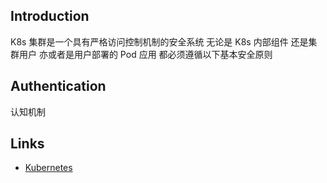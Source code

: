 ## Introduction


K8s 集群是一个具有严格访问控制机制的安全系统
无论是 K8s 内部组件 还是集群用户 亦或者是用户部署的 Pod 应用 都必须遵循以下基本安全原则






## Authentication


认知机制




## Links

- [Kubernetes](/docs/CS/Container/k8s/K8s.md)
